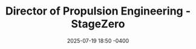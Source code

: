 ---
title: Director of Propulsion Engineering - StageZero
description: How I became the foremost propulsion authority on a liquid rocket engine design team
date: 2025-07-19 18:50 -0400
category: [Blogging, Summer25, StageZero]
tags: [propulsion, rockets]
---